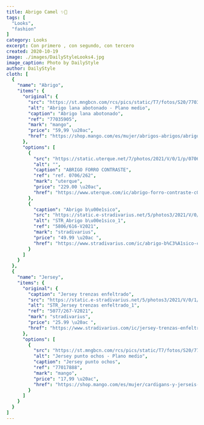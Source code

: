 ```yaml
---
title: Abrigo Camel ✨🤎 
tags: [
  "Looks",
  "fashion"
]
category: Looks
excerpt: Con primero , con segundo, con tercero
created: 2020-10-19
image: ./images/DailyStyleLooks4.jpg
image_caption: Photo by DailyStyle
author: DailyStyle
cloth: [
  {
    "name": "Abrigo",
    "items": {
      "original": {
        "src": "https://st.mngbcn.com/rcs/pics/static/T7/fotos/S20/77035905_09_B.jpg?ts=1593455633662&imwidth=258&imdensity=1",
        "alt": "Abrigo lana abotonado - Plano medio",
        "caption": "Abrigo lana abotonado",
        "ref": "77035905",
        "mark": "mango",
        "price": "59,99 \u20ac",
        "href": "https://shop.mango.com/es/mujer/abrigos-abrigos/abrigo-lana-abotonado_77035905.html"
      },
      "options": [
        {
          "src": "https://static.uterque.net/7/photos/2021/V/0/1/p/0706/262/756/0706262756_2_5_4.jpg?t=1607679198430",
          "alt": "",
          "caption": "ABRIGO FORRO CONTRASTE",
          "ref": "ref. 0706/262",
          "mark": "uterque",
          "price": "229.00 \u20ac",
          "href": "https://www.uterque.com/ic/abrigo-forro-contraste-c0p9130754.html"
        },
        {
          "caption": "Abrigo b\u00e1sico",
          "src": "https://static.e-stradivarius.net/5/photos3/2021/V/0/1/p/5806/616/450/5806616450_2_4_2.jpg?t=1607965833852",
          "alt": "STR_Abrigo b\u00e1sico_1",
          "ref": "5806/616-V2021",
          "mark": "stradivarius",
          "price": "49.99 \u20ac ",
          "href": "https://www.stradivarius.com/ic/abrigo-b%C3%A1sico-c0p302033431.html?colorId=450"
        }
      ]
    }
  },
  {
    "name": "Jersey",
    "items": {
      "original": {
        "caption": "Jersey trenzas enfeltrado",
        "src": "https://static.e-stradivarius.net/5/photos3/2021/V/0/1/p/5077/267/008/5077267008_2_4_2.jpg?t=1607621540659",
        "alt": "STR_Jersey trenzas enfeltrado_1",
        "ref": "5077/267-V2021",
        "mark": "stradivarius",
        "price": "25.99 \u20ac ",
        "href": "https://www.stradivarius.com/ic/jersey-trenzas-enfeltrado-c0p302028561.html?colorId=008"
      },
      "options": [
        {
          "src": "https://st.mngbcn.com/rcs/pics/static/T7/fotos/S20/77017888_05_D8.jpg?ts=1598603621981&imwidth=194&imdensity=1",
          "alt": "Jersey punto ochos - Plano medio",
          "caption": "Jersey punto ochos",
          "ref": "77017888",
          "mark": "mango",
          "price": "17,99 \u20ac",
          "href": "https://shop.mango.com/es/mujer/cardigans-y-jerseis-jerseis/jersey-punto-ochos_77017888.html?c=05"
        }
      ]
    }
  }
]
---
```

